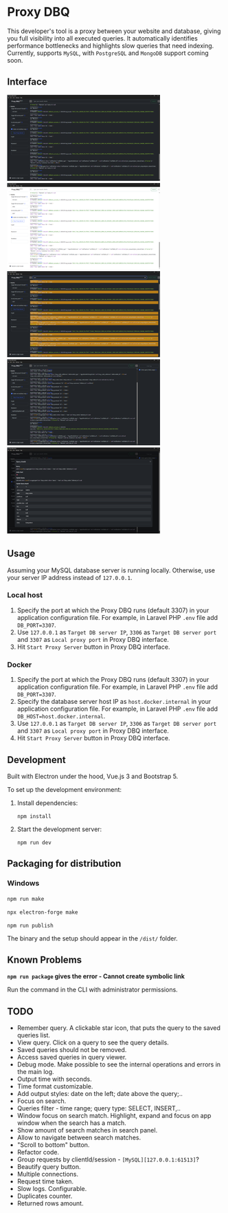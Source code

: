 # Proxy DBQ

This developer's tool is a proxy between your website and database, giving you full visibility into all executed queries. It automatically identifies performance bottlenecks and highlights slow queries that need indexing. Currently, supports `MySQL`, with `PostgreSQL` and `MongoDB` support coming soon.

## Interface

<a href="images/proxy-dbq-screenshot-1-dark.png"><img src="images/proxy-dbq-screenshot-1-dark.png" height="200" style="margin: 0 5px 5px 0; float: left;" alt="Dark theme" /></a>
<a href="images/proxy-dbq-screenshot-2-light.png"><img src="images/proxy-dbq-screenshot-2-light.png" height="200" style="margin: 0 5px 5px 0; float: left;" alt="Light theme" /></a>
<a href="images/proxy-dbq-screenshot-3-dark-search.png"><img src="images/proxy-dbq-screenshot-3-dark-search.png" height="200" style="margin: 0 5px 5px 0; float: left;" alt="Search" /></a>
<a href="images/proxy-dbq-screenshot-4-dark-index-usage.png"><img src="images/proxy-dbq-screenshot-4-dark-index-usage.png" height="200" style="margin: 0 5px 5px 0; float: left;" alt="Index usage" /></a>
<a href="images/proxy-dbq-screenshot-5-dark-query-details.png"><img src="images/proxy-dbq-screenshot-5-dark-query-details.png" height="200" style="margin: 0 5px 5px 0; float: left;" alt="Query details" /></a>
<div style="clear: both;"></div>

## Usage

Assuming your MySQL database server is running locally. Otherwise, use your server IP address instead of `127.0.0.1`.

### Local host

1. Specify the port at which the Proxy DBQ runs (default 3307) in your application configuration file. For example, in Laravel PHP `.env` file add `DB_PORT=3307`.
2. Use `127.0.0.1` as `Target DB server IP`, `3306` as `Target DB server port` and `3307` as `Local proxy port` in Proxy DBQ interface.
3. Hit `Start Proxy Server` button in Proxy DBQ interface.

### Docker

1. Specify the port at which the Proxy DBQ runs (default 3307) in your application configuration file. For example, in Laravel PHP `.env` file add `DB_PORT=3307`.
2. Specify the database server host IP as `host.docker.internal` in your application configuration file. For example, in Laravel PHP `.env` file add `DB_HOST=host.docker.internal`.
3. Use `127.0.0.1` as `Target DB server IP`, `3306` as `Target DB server port` and `3307` as `Local proxy port` in Proxy DBQ interface.
4. Hit `Start Proxy Server` button in Proxy DBQ interface.

## Development

Built with Electron under the hood, Vue.js 3 and Bootstrap 5.

To set up the development environment:

1. Install dependencies:
    ```
    npm install
    ```

2. Start the development server:
    ```
    npm run dev
    ```

## Packaging for distribution

### Windows

`npm run make`

`npx electron-forge make`

`npm run publish`

The binary and the setup should appear in the `/dist/` folder.

## Known Problems

**`npm run package` gives the error - Cannot create symbolic link**

Run the command in the CLI with administrator permissions.

## TODO

* Remember query. A clickable star icon, that puts the query to the saved queries list. 
* View query. Click on a query to see the query details.
* Saved queries should not be removed.
* Access saved queries in query viewer.
* Debug mode. Make possible to see the internal operations and errors in the main log.
* Output time with seconds.
* Time format customizable.
* Add output styles: date on the left; date above the query;..
* Focus on search.
* Queries filter - time range; query type: SELECT, INSERT,..
* Window focus on search match. Highlight, expand and focus on app window when the search has a match.
* Show amount of search matches in search panel.
* Allow to navigate between search matches.
* "Scroll to bottom" button.
* Refactor code.
* Group requests by clientId/session - `[MySQL][127.0.0.1:61513]`?
* Beautify query button.
* Multiple connections.
* Request time taken.
* Slow logs. Configurable.
* Duplicates counter.
* Returned rows amount.

